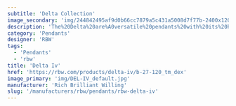 ```yaml
---
subtitle: 'Delta Collection'
image_secondary: 'img/244842495af9d0b66cc7879a5c431a5008d7f77b-2400x1200.png'
description: 'The%20Delta%20are%A0versatile%20pendants%20with%20its%20hybrid%20lampshade%20that%20combines%20the%20traditional%20box%20pleat%20untraditionally%20paired%20with%20tapered%20openings.%20The%20white%20version%20emanates%20a%20soft%20glow%2C%20while%20the%20black%20version%2C%20almost%20opaque%20and%20lined%20in%20a%20reflective%20gold%2C%20casts%20a%20more%20dramatic%20light.'
category: 'Pendants'
designer: 'RBW'
tags:
  - 'Pendants'
  - 'rbw'
title: 'Delta Iv'
href: 'https://rbw.com/products/delta-iv/b-27-120_tm_dex'
image_primary: 'img/DEL-IV_default.jpg'
manufacturer: 'Rich Brilliant Willing'
slug: '/manufacturers/rbw/pendants/rbw-delta-iv'
---
```

